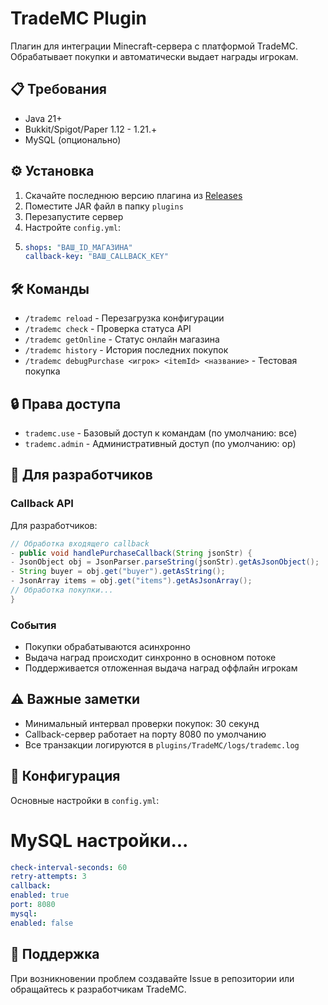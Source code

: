# TradeMC Plugin

Плагин для интеграции Minecraft-сервера с платформой TradeMC. Обрабатывает покупки и автоматически выдает награды игрокам.

## 📋 Требования

- Java 21+
- Bukkit/Spigot/Paper 1.12 - 1.21.+
- MySQL (опционально)

## ⚙️ Установка

1. Скачайте последнюю версию плагина из [Releases](https://github.com/DimaSergeew/TradeMc/releases)
2. Поместите JAR файл в папку `plugins`
3. Перезапустите сервер
4. Настройте `config.yml`:
5. 
   ```yaml
   shops: "ВАШ_ID_МАГАЗИНА"
   callback-key: "ВАШ_CALLBACK_KEY"
   ```

## 🛠 Команды

- `/trademc reload` - Перезагрузка конфигурации
- `/trademc check` - Проверка статуса API
- `/trademc getOnline` - Статус онлайн магазина
- `/trademc history` - История последних покупок
- `/trademc debugPurchase <игрок> <itemId> <название>` - Тестовая покупка

## 🔒 Права доступа

- `trademc.use` - Базовый доступ к командам (по умолчанию: все)
- `trademc.admin` - Административный доступ (по умолчанию: op)

## 🔧 Для разработчиков

### Callback API

Для разработчиков:

```java
// Обработка входящего callback
- public void handlePurchaseCallback(String jsonStr) {
- JsonObject obj = JsonParser.parseString(jsonStr).getAsJsonObject();
- String buyer = obj.get("buyer").getAsString();
- JsonArray items = obj.get("items").getAsJsonArray();
// Обработка покупки...
}
```
### События
- Покупки обрабатываются асинхронно
- Выдача наград происходит синхронно в основном потоке
- Поддерживается отложенная выдача наград оффлайн игрокам

## ⚠️ Важные заметки

- Минимальный интервал проверки покупок: 30 секунд
- Callback-сервер работает на порту 8080 по умолчанию
- Все транзакции логируются в `plugins/TradeMC/logs/trademc.log`

## 📝 Конфигурация

Основные настройки в `config.yml`:
# MySQL настройки...
```yaml
check-interval-seconds: 60
retry-attempts: 3
callback:
enabled: true
port: 8080
mysql:
enabled: false
```

## 🤝 Поддержка

При возникновении проблем создавайте Issue в репозитории или обращайтесь к разработчикам TradeMC.

